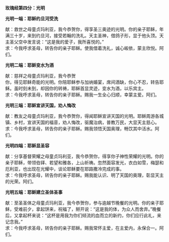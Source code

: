**玫瑰经第四分：光明**

**光明一端：耶稣约旦河受洗**

献：救世之母童贞玛利亚，我今恭贺你，得享圣三奥迹的光明。你的亲子耶稣，年满三十岁，来到约旦河，接受若翰的洗礼。天主圣神，借鸽子形，显于他头顶。天主圣父空中发言说：“这是我的爱子，我所喜悦的。”  
求：今我呼求圣母，转告你的亲子耶稣。使我借着洗礼，诚心皈依，蒙主欣悦。阿们。

**光明二端：耶稣变水为酒**

献：慈祥之母童贞玛利亚，我今恭贺  
你，得见耶稣奇能的光明。你陪耶稣参与加纳婚宴，席间酒缺，你心不忍，转告耶稣。虽时刻未到，却因你的转祷，耶稣首显灵迹，变水为酒，以乐宾主。  
求：今我呼求圣母，转告你的亲子耶稣。赐我一生全心归顺，幸蒙主爱。阿们。

**光明三端：耶稣宣讲天国，劝人悔改**

献：教友之母童贞玛利亚，我今恭贺你，得闻耶稣宣讲天国的光明。耶稣周游各城镇、乡村，宣讲天国的福音，劝人悔改，驱魔治病，普教万民，大显天主慈心。  
求：今我呼求圣母，转告你的亲子耶稣。赐我领悟天国奥理，畅饮其中活水。阿们。

**光明四端：耶稣显圣容**

献：分享基督荣耀之母童贞玛利亚，我今恭贺你，得享你子神性荣耀的光明。你的亲子耶稣，带领伯铎、若望和雅各，上山祈祷。忽然面容发光，衣白如雪，梅瑟和厄利亚，也出现在光耀中，谈论耶稣要在耶路撒冷完成的事。  
求：今我呼求圣母，转告你的亲子耶稣。赐我能认识、明了天国的奥理，彰显天主的光荣。阿们。

**光明五端：耶稣建立圣体圣事**

献：至圣圣体之母童贞玛利亚，我今恭贺你，参与逾越节晚餐的光明。你的亲子耶稣，受难前夕，拿起饼来，祝福了，掰开说：“这是我的体，为众人而舍弃。”晚餐后，又拿起杯来说：“这杯是用我为你们倾流的血而立的新约，你们应行此礼，来记念我。”  
求：今我呼求圣母，转告你的亲子耶稣。赐我常怀主爱，在主爱内，永保合一。阿们。